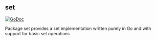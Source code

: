 ## set

[![GoDoc](https://godoc.org/github.com/simonorono/set?status.svg)](https://godoc.org/github.com/simonorono/set)

Package set provides a set implementation written purely in Go and with support for basic set operations
